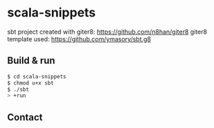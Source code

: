 # scala-snippets #

sbt project created with giter8: https://github.com/n8han/giter8
giter8 template used: https://github.com/ymasory/sbt.g8


## Build & run ##

```sh
$ cd scala-snippets
$ chmod u+x sbt
$ ./sbt
> +run
```

## Contact ##
